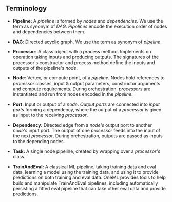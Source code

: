 ## Terminology

- **Pipeline:** A *pipeline* is formed by *nodes* and *dependencies*. We use the term as synonym of
*DAG*. *Pipelines* encode the execution order of nodes and dependencies between them.

- **DAG**: Directed acyclic graph. We use the term as synonym of *pipeline*.

- **Processor:** A class object with a *process* method. Implements on operation taking inputs and
producing outputs. The signatures of the processor's constructor and process method define the
inputs and outputs of the pipeline's *node*.

- **Node**: Vertex, or compute point, of a *pipeline*.
Nodes hold references to *processor* classes, input & output parameters, constructor arguments and
compute requirements. During orchestration, *processors* are instantiated and run from nodes
encoded in the *pipeline*.

- **Port**: Input or output of a *node*. *Output ports* are connected into *input ports* forming
a dependency, where the output of a *processor* is given as input to the receiving *processor*.

- **Dependency:** Directed edge from a *node's* output port to another *node's* input port. 
The output of one *processor* feeds into the input of the next *processor*.
During orchestration, outputs are passed as inputs to the depending nodes.

- **Task:** A single node pipeline, created by wrapping over a *processor's* class.

- **TrainAndEval:** A classical ML pipeline, taking training data and eval data, learning a model using the training data, and using it to provide predictions on both training and eval data.  OneML provides tools to help build and manipulate TrainAndEval pipelines, including automatically persisting a fitted eval pipeline that can take other eval data and provide predictions.

